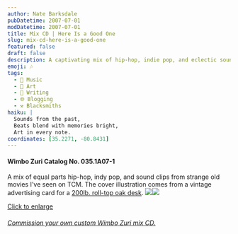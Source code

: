 ```yaml
---
author: Nate Barksdale
pubDatetime: 2007-07-01
modDatetime: 2007-07-01
title: Mix CD | Here Is a Good One
slug: mix-cd-here-is-a-good-one
featured: false
draft: false
description: A captivating mix of hip-hop, indie pop, and eclectic sound clips, inspired by an old advertising card for a roll-top oak desk.
emoji: 🎶
tags:
  - 🎵 Music
  - 🎨 Art
  - 📝 Writing
  - 🌐 Blogging
  - ⚒️ Blacksmiths
haiku: |
  Sounds from the past,  
  Beats blend with memories bright,  
  Art in every note.
coordinates: [35.2271, -80.8431]
---
```


#### Wimbo Zuri Catalog No. 035.1A07-1

A mix of equal parts hip-hop, indy pop, and sound clips from strange old movies I've seen on TCM. The cover illustration comes from a vintage advertising card for a [200lb. roll-top oak desk](http://web.archive.org/web/20051121024938/http://scriptorium.lib.duke.edu:80/eaa/ephemera/A03/A0348/A0348-01-72dpi.html). [![](https://www.natebarksdale.com/wp-content/uploads/portfolio/goodone_260.jpg)](https://www.natebarksdale.com/wp-content/uploads/portfolio/goodone_530.jpg)[![](https://www.natebarksdale.com/wp-content/uploads/portfolio/goodone2_260.jpg)](https://www.natebarksdale.com/wp-content/uploads/portfolio/goodone2_530.jpg)

[Click to enlarge](https://www.natebarksdale.com/wp-content/uploads/portfolio/goodone_530.jpg)

###### [Commission your own custom Wimbo Zuri mix CD.](https://www.natebarksdale.com/?p=342)

